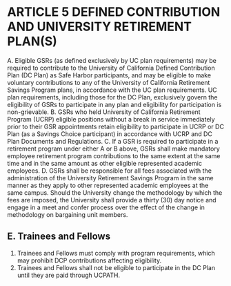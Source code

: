 # ARTICLE 5 DEFINED CONTRIBUTION AND UNIVERSITY RETIREMENT PLAN(S) 

A. Eligible GSRs (as defined exclusively by UC plan requirements) may be required to contribute to the University of California Defined Contribution Plan (DC Plan) as Safe Harbor participants, and may be eligible to make voluntary contributions to any of the University of California Retirement Savings Program plans, in accordance with the UC plan requirements. UC plan requirements, including those for the DC Plan, exclusively govern the eligibility of GSRs to participate in any plan and eligibility for participation is non-grievable.
B. GSRs who held University of California Retirement Program (UCRP) eligible positions without a break in service immediately prior to their GSR appointments retain eligibility to participate in UCRP or DC Plan (as a Savings Choice participant) in accordance with UCRP and DC Plan Documents and Regulations.
C. If a GSR is required to participate in a retirement program under either A or B above, GSRs shall make mandatory employee retirement program contributions to the same extent at the same time and in the same amount as other eligible represented academic employees.
D. GSRs shall be responsible for all fees associated with the administration of the University Retirement Savings Program in the same manner as they apply to other represented academic employees at the same campus. Should the University change the methodology by which the fees are imposed, the University shall provide a thirty (30) day notice and engage in a meet and confer process over the effect of the change in methodology on bargaining unit members.

## E. Trainees and Fellows

1. Trainees and Fellows must comply with program requirements, which may prohibit DCP contributions affecting eligibility.
2. Trainees and Fellows shall not be eligible to participate in the DC Plan until they are paid through UCPATH.
